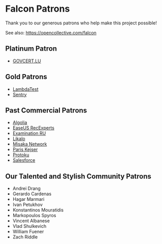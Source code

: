 # Falcon Patrons

Thank you to our generous patrons who help make this project possible!

See also: https://opencollective.com/falcon

## Platinum Patron

* [GOVCERT.LU](https://www.govcert.lu/)

## Gold Patrons

* [LambdaTest](https://www.lambdatest.com/?utm_source=falcon&utm_medium=sponsor)
* [Sentry](https://sentry.io/)

## Past Commercial Patrons

* [Algolia](https://www.algolia.com/)
* [EaseUS RecExperts](https://recorder.easeus.com/)
* [Examination RU](https://www.kontrolnaya-rabota.ru/s/)
* [Likalo](https://github.com/LikaloLLC)
* [Misaka Network](https://www.misaka.io/)
* [Paris Kejser](https://www.pnk.sh/python-falcon)
* [Protoku](https://protoku.io/)
* [Salesforce](https://www.salesforce.com)

## Our Talented and Stylish Community Patrons

* Andrei Drang
* Gerardo Cardenas
* Hagar Marmari
* Ivan Petukhov
* Konstantinos Mouratidis
* Markopoulos Spyros
* Vincent Albanese
* Vlad Shulkevich
* William Fuener
* Zach Riddle
